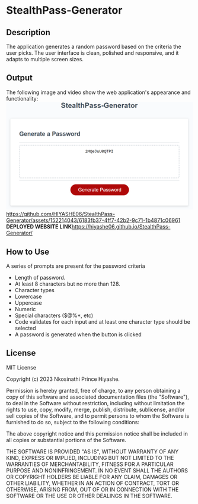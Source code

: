 # StealthPass-Generator

## Description

 The application generates a random password based on the criteria the user picks.
 The user interface is clean, polished and responsive, and it adapts to multiple screen sizes.

## Output

The following image and video show the web application's appearance and functionality:
![alt text](./spg1.png)
https://github.com/HIYASHE06/StealthPass-Generator/assets/152214043/6183fb37-4ff7-42b2-9c71-1b4871c06961
**DEPLOYED WEBSITE LINK**https://hiyashe06.github.io/StealthPass-Generator/
## How to Use

A series of prompts are present for the password criteria

* Length of password.
* At least 8 characters but no more than 128.
* Character types
* Lowercase
* Uppercase
* Numeric
* Special characters ($@%*, etc)
* Code validates for each input and at least one character type should be selected
* A password is generated when the button is clicked

## License

MIT License

Copyright (c) 2023 Nkosinathi Prince Hiyashe.

Permission is hereby granted, free of charge, to any person obtaining a copy of this software and associated documentation files (the "Software"), to deal in the Software without restriction, including without limitation the rights to use, copy, modify, merge, publish, distribute, sublicense, and/or sell copies of the Software, and to permit persons to whom the Software is furnished to do so, subject to the following conditions:

The above copyright notice and this permission notice shall be included in all copies or substantial portions of the Software.

THE SOFTWARE IS PROVIDED "AS IS", WITHOUT WARRANTY OF ANY KIND, EXPRESS OR IMPLIED, INCLUDING BUT NOT LIMITED TO THE WARRANTIES OF MERCHANTABILITY, FITNESS FOR A PARTICULAR PURPOSE AND NONINFRINGEMENT. IN NO EVENT SHALL THE AUTHORS OR COPYRIGHT HOLDERS BE LIABLE FOR ANY CLAIM, DAMAGES OR OTHER LIABILITY, WHETHER IN AN ACTION OF CONTRACT, TORT OR OTHERWISE, ARISING FROM, OUT OF OR IN CONNECTION WITH THE SOFTWARE OR THE USE OR OTHER DEALINGS IN THE SOFTWARE.
